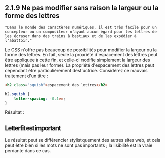 ## 2.1.9 Ne pas modifier sans raison la largeur ou la forme des lettres

    "Dans le monde des caractères numériques, il est très facile pour un concepteur ou un compositeur n'ayant aucun égard pour les lettres de les écraser dans des trains à bestiaux et de les expédier à l'abattoir."

Le CSS n'offre pas beaucoup de possibilités pour modifier la largeur ou la forme des lettres. En fait, seule la propriété d'espacement des lettres peut être appliquée à cette fin, et celle-ci modifie simplement la largeur des lettres (mais pas leur forme). La propriété d'espacement des lettres peut cependant être particulièrement destructrice. Considérez ce mauvais traitement d'un titre :

```html
<h2 class="squish">espacement des lettres</h2>
```

```css
h2.squish { 
    letter-spacing: -0.1em; 
}
```

Résultat :
## <span style="letter-spacing: -0.1em;">Letterfit est important</span>

Le résultat peut se différencier stylistiquement des autres sites web, et cela peut être bien si les mots ne sont pas importants ; la lisibilité est la vraie perdante dans ce cas.